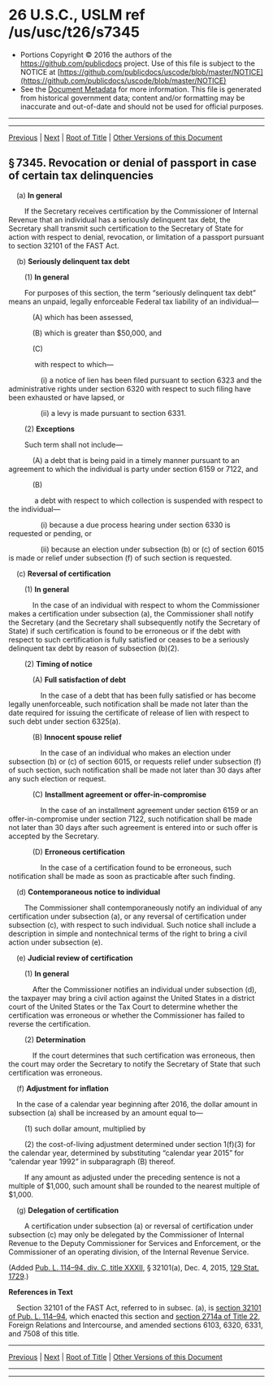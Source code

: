 ---
---

# 26 U.S.C., USLM ref /us/usc/t26/s7345

* Portions Copyright © 2016 the authors of the https://github.com/publicdocs project.
  Use of this file is subject to the NOTICE at [https://github.com/publicdocs/uscode/blob/master/NOTICE](https://github.com/publicdocs/uscode/blob/master/NOTICE)
* See the [Document Metadata](././../../../../../..//README.md) for more information.
  This file is generated from historical government data; content and/or formatting may be inaccurate and out-of-date and should not be used for official purposes.

----------
----------

[Previous](./../../../../../..//us/usc/t26/stF/ch75/schD/m__us_usc_t26_s7344.md) | [Next](./../../../../../..//us/usc/t26/stF/ch76/m__us_usc_t26_stF_ch76.md) | [Root of Title](./../../../../../../) | [Other Versions of this Document](https://publicdocs.github.io/go/links?ns=uslm&ref=%2Fus%2Fusc%2Ft26%2Fs7345)

## § 7345. Revocation or denial of passport in case of certain tax delinquencies

    (a) __In general__ 

        If the Secretary receives certification by the Commissioner of Internal Revenue that an individual has a seriously delinquent tax debt, the Secretary shall transmit such certification to the Secretary of State for action with respect to denial, revocation, or limitation of a passport pursuant to section 32101 of the FAST Act.

    (b) __Seriously delinquent tax debt__ 

        (1) __In general__ 

        For purposes of this section, the term “seriously delinquent tax debt” means an unpaid, legally enforceable Federal tax liability of an individual—

            (A) which has been assessed,

            (B) which is greater than $50,000, and

            (C)

             with respect to which—

                (i) a notice of lien has been filed pursuant to section 6323 and the administrative rights under section 6320 with respect to such filing have been exhausted or have lapsed, or

                (ii) a levy is made pursuant to section 6331.

        (2) __Exceptions__ 

        Such term shall not include—

            (A) a debt that is being paid in a timely manner pursuant to an agreement to which the individual is party under section 6159 or 7122, and

            (B)

             a debt with respect to which collection is suspended with respect to the individual—

                (i) because a due process hearing under section 6330 is requested or pending, or

                (ii) because an election under subsection (b) or (c) of section 6015 is made or relief under subsection (f) of such section is requested.

    (c) __Reversal of certification__ 

        (1) __In general__ 

            In the case of an individual with respect to whom the Commissioner makes a certification under subsection (a), the Commissioner shall notify the Secretary (and the Secretary shall subsequently notify the Secretary of State) if such certification is found to be erroneous or if the debt with respect to such certification is fully satisfied or ceases to be a seriously delinquent tax debt by reason of subsection (b)(2).

        (2) __Timing of notice__ 

            (A) __Full satisfaction of debt__ 

                In the case of a debt that has been fully satisfied or has become legally unenforceable, such notification shall be made not later than the date required for issuing the certificate of release of lien with respect to such debt under section 6325(a).

            (B) __Innocent spouse relief__ 

                In the case of an individual who makes an election under subsection (b) or (c) of section 6015, or requests relief under subsection (f) of such section, such notification shall be made not later than 30 days after any such election or request.

            (C) __Installment agreement or offer-in-compromise__ 

                In the case of an installment agreement under section 6159 or an offer-in-compromise under section 7122, such notification shall be made not later than 30 days after such agreement is entered into or such offer is accepted by the Secretary.

            (D) __Erroneous certification__ 

                In the case of a certification found to be erroneous, such notification shall be made as soon as practicable after such finding.

    (d) __Contemporaneous notice to individual__ 

        The Commissioner shall contemporaneously notify an individual of any certification under subsection (a), or any reversal of certification under subsection (c), with respect to such individual. Such notice shall include a description in simple and nontechnical terms of the right to bring a civil action under subsection (e).

    (e) __Judicial review of certification__ 

        (1) __In general__ 

            After the Commissioner notifies an individual under subsection (d), the taxpayer may bring a civil action against the United States in a district court of the United States or the Tax Court to determine whether the certification was erroneous or whether the Commissioner has failed to reverse the certification.

        (2) __Determination__ 

            If the court determines that such certification was erroneous, then the court may order the Secretary to notify the Secretary of State that such certification was erroneous.

    (f) __Adjustment for inflation__ 

    In the case of a calendar year beginning after 2016, the dollar amount in subsection (a) shall be increased by an amount equal to—

        (1) such dollar amount, multiplied by

        (2) the cost-of-living adjustment determined under section 1(f)(3) for the calendar year, determined by substituting “calendar year 2015” for “calendar year 1992” in subparagraph (B) thereof.

        If any amount as adjusted under the preceding sentence is not a multiple of $1,000, such amount shall be rounded to the nearest multiple of $1,000.

    (g) __Delegation of certification__ 

        A certification under subsection (a) or reversal of certification under subsection (c) may only be delegated by the Commissioner of Internal Revenue to the Deputy Commissioner for Services and Enforcement, or the Commissioner of an operating division, of the Internal Revenue Service.

(Added [Pub. L. 114–94, div. C, title XXXII][/us/pl/114/94/dC/tXXXII], § 32101(a), Dec. 4, 2015, [129 Stat. 1729][/us/stat/129/1729].)

 __References in Text__ 

    Section 32101 of the FAST Act, referred to in subsec. (a), is [section 32101 of Pub. L. 114–94][/us/pl/114/94/s32101], which enacted this section and [section 2714a of Title 22][/us/usc/t22/s2714a], Foreign Relations and Intercourse, and amended sections 6103, 6320, 6331, and 7508 of this title.

----------

[Previous](./../../../../../..//us/usc/t26/stF/ch75/schD/m__us_usc_t26_s7344.md) | [Next](./../../../../../..//us/usc/t26/stF/ch76/m__us_usc_t26_stF_ch76.md) | [Root of Title](./../../../../../../) | [Other Versions of this Document](https://publicdocs.github.io/go/links?ns=uslm&ref=%2Fus%2Fusc%2Ft26%2Fs7345)

----------
----------

[/us/pl/114/94/dC/tXXXII]: https://publicdocs.github.io/go/links?ns=uslm&ref=%2Fus%2Fpl%2F114%2F94%2FdC%2FtXXXII
[/us/stat/129/1729]: https://publicdocs.github.io/go/links?ns=uslm&ref=%2Fus%2Fstat%2F129%2F1729
[/us/pl/114/94/s32101]: https://publicdocs.github.io/go/links?ns=uslm&ref=%2Fus%2Fpl%2F114%2F94%2Fs32101
[/us/usc/t22/s2714a]: https://publicdocs.github.io/go/links?ns=uslm&ref=%2Fus%2Fusc%2Ft22%2Fs2714a


